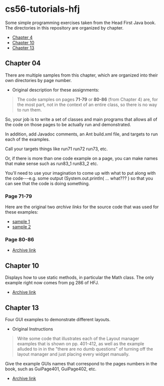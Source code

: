 # cs56-tutorials-hfj

Some simple programming exercises taken from the Head First Java book. The directories in this repository are organized by chapter.

* [Chapter 4](https://github.com/UCSB-CS56-Conrad/cs56-tutorials-hfj#chapter-04)
* [Chapter 10](https://github.com/UCSB-CS56-Conrad/cs56-tutorials-hfj#chapter-10)
* [Chapter 13](https://github.com/UCSB-CS56-Conrad/cs56-tutorials-hfj#chapter-13)

## Chapter 04

There are multiple samples from this chapter, which are organized into their own directories by page number.

* Original description for these assignments:

> The code samples on pages **71-79** or **80-86** (from Chapter 4) are, for the most part, not in the context of an entire class, so there is no way to run them.
>
So, your job is to write a set of classes and main programs that allows all of the code on those pages to be actually run and demonstrated. 
>
In addition, add Javadoc comments, an Ant build.xml file, and targets to run each of the examples.
>
Call your targets things like run71 run72 run73, etc. 
>
Or, if there is more than one code example on a page, you can make names that make sense such as run83_1 run83_2 etc.
>
You'll need to use your imagination to come up with what to put along with the code---e.g. some output (System.out.println( ... what??? ) so that you can see that the code is doing something.

### Page 71-79 

Here are the original two *archive links* for the source code that was used for these examples:

* [sample 1](https://foo.cs.ucsb.edu/cs56/issues/0000204/)
* [sample 2](https://foo.cs.ucsb.edu/cs56/issues/0000209/)

### Page 80-86

* [Archive link](https://foo.cs.ucsb.edu/cs56/issues/0000244/)

## Chapter 10

Displays how to use static methods, in particular the Math class. The only example right now comes from pg 286 of HFJ.

* [Archive link](https://foo.cs.ucsb.edu/cs56/issues/0000138/)

## Chapter 13

Four GUI examples to demonstrate different layouts.

* Original Instructions

> Write some code that illustrates each of the Layout manager examples that is shown on pp. 401-412, as well as the example alluded to in in the "there are no dumb questions" of turning off the layout manager and just placing every widget manually. 
>
Give the example GUIs names that correspond to the pages numbers in the book, such as GuiPage401, GuiPage402, etc.

* [Archive link](https://foo.cs.ucsb.edu/cs56/issues/0000074/)
